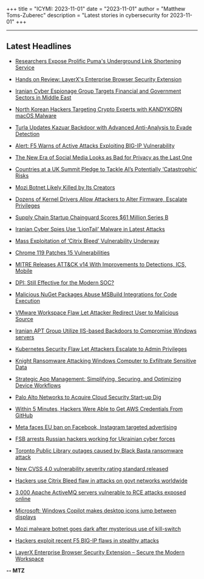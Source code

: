 +++
title = "ICYMI: 2023-11-01"
date = "2023-11-01"
author = "Matthew Toms-Zuberec"
description = "Latest stories in cybersecurity for 2023-11-01"
+++

---------------------------------------------------------------------------
## Latest Headlines
- [Researchers Expose Prolific Puma's Underground Link Shortening Service](https://thehackernews.com/2023/11/dns-abuse-exposes-prolific-pumas.html)

- [Hands on Review: LayerX's Enterprise Browser Security Extension](https://thehackernews.com/2023/11/hands-on-review-layerxs-enterprise.html)

- [Iranian Cyber Espionage Group Targets Financial and Government Sectors in Middle East](https://thehackernews.com/2023/11/iranian-cyber-espionage-group-targets.html)

- [North Korean Hackers Targeting Crypto Experts with KANDYKORN macOS Malware](https://thehackernews.com/2023/11/north-korean-hackers-tageting-crypto.html)

- [Turla Updates Kazuar Backdoor with Advanced Anti-Analysis to Evade Detection](https://thehackernews.com/2023/11/turla-updates-kazuar-backdoor-with.html)

- [Alert: F5 Warns of Active Attacks Exploiting BIG-IP Vulnerability](https://thehackernews.com/2023/11/alert-f5-warns-of-active-attacks.html)

- [The New Era of Social Media Looks as Bad for Privacy as the Last One](https://www.wired.com/story/x-alternatives-user-privacy-report/)

- [Countries at a UK Summit Pledge to Tackle AI’s Potentially ‘Catastrophic’ Risks](https://www.securityweek.com/countries-at-a-uk-summit-pledge-to-tackle-ais-potentially-catastrophic-risks/)

- [Mozi Botnet Likely Killed by Its Creators](https://www.securityweek.com/mozi-botnet-likely-killed-by-its-creators/)

- [Dozens of Kernel Drivers Allow Attackers to Alter Firmware, Escalate Privileges](https://www.securityweek.com/dozens-of-kernel-drivers-allow-attackers-to-alter-firmware-escalate-privileges/)

- [Supply Chain Startup Chainguard Scores $61 Million Series B](https://www.securityweek.com/supply-chain-startup-chainguard-scores-61-million-series-b/)

- [Iranian Cyber Spies Use ‘LionTail’ Malware in Latest Attacks](https://www.securityweek.com/iranian-cyber-spies-use-liontail-malware-in-latest-attacks/)

- [Mass Exploitation of ‘Citrix Bleed’ Vulnerability Underway](https://www.securityweek.com/mass-exploitation-of-citrix-bleed-vulnerability-underway/)

- [Chrome 119 Patches 15 Vulnerabilities](https://www.securityweek.com/chrome-119-patches-15-vulnerabilities/)

- [MITRE Releases ATT&CK v14 With Improvements to Detections, ICS, Mobile](https://www.securityweek.com/mitre-releases-attck-v14-with-improvements-to-detections-ics-mobile/)

- [DPI: Still Effective for the Modern SOC?](https://www.securityweek.com/dpi-still-effective-for-the-modern-soc/)

- [Malicious NuGet Packages Abuse MSBuild Integrations for Code Execution](https://www.securityweek.com/malicious-nuget-packages-abuse-msbuild-integrations-for-code-execution/)

- [VMware Workspace Flaw Let Attacker Redirect User to Malicious Source](https://cybersecuritynews.com/vmware-workspace-flaw/)

- [Iranian APT Group Utilize IIS-based Backdoors to Compromise Windows servers](https://cybersecuritynews.com/iranian-group-utilize-iis/)

- [Kubernetes Security Flaw Let Attackers Escalate to Admin Privileges](https://cybersecuritynews.com/kubernetes-security-flaw-escalate/)

- [Knight Ransomware Attacking Windows Computer to Exfiltrate Sensitive Data](https://cybersecuritynews.com/knight-ransomware-attacking-windows/)

- [Strategic App Management: Simplifying, Securing, and Optimizing Device Workflows](https://cybersecuritynews.com/strategic-app-management/)

- [Palo Alto Networks to Acquire Cloud Security Start-up Dig](https://cybersecuritynews.com/palo-alto-networks-to-acquire-dig/)

- [Within 5 Minutes, Hackers Were Able to Get AWS Credentials From GitHub](https://cybersecuritynews.com/aws-credentials-from-github/)

- [Meta faces EU ban on Facebook, Instagram targeted advertising](https://www.bleepingcomputer.com/news/technology/meta-faces-eu-ban-on-facebook-instagram-targeted-advertising/)

- [FSB arrests Russian hackers working for Ukrainian cyber forces](https://www.bleepingcomputer.com/news/legal/fsb-arrests-russian-hackers-working-for-ukrainian-cyber-forces/)

- [Toronto Public Library outages caused by Black Basta ransomware attack](https://www.bleepingcomputer.com/news/security/toronto-public-library-outages-caused-by-black-basta-ransomware-attack/)

- [New CVSS 4.0 vulnerability severity rating standard released](https://www.bleepingcomputer.com/news/security/new-cvss-40-vulnerability-severity-rating-standard-released/)

- [Hackers use Citrix Bleed flaw in attacks on govt networks worldwide](https://www.bleepingcomputer.com/news/security/hackers-use-citrix-bleed-flaw-in-attacks-on-govt-networks-worldwide/)

- [3,000 Apache ActiveMQ servers vulnerable to RCE attacks exposed online](https://www.bleepingcomputer.com/news/security/3-000-apache-activemq-servers-vulnerable-to-rce-attacks-exposed-online/)

- [Microsoft: Windows Copilot makes desktop icons jump between displays](https://www.bleepingcomputer.com/news/microsoft/microsoft-windows-copilot-makes-desktop-icons-jump-between-displays/)

- [Mozi malware botnet goes dark after mysterious use of kill-switch](https://www.bleepingcomputer.com/news/security/mozi-malware-botnet-goes-dark-after-mysterious-use-of-kill-switch/)

- [Hackers exploit recent F5 BIG-IP flaws in stealthy attacks](https://www.bleepingcomputer.com/news/security/hackers-exploit-recent-f5-big-ip-flaws-in-stealthy-attacks/)

- [LayerX Enterprise Browser Security Extension – Secure the Modern Workspace](https://www.bleepingcomputer.com/news/security/layerx-enterprise-browser-security-extension-secure-the-modern-workspace/)

**-- MTZ**